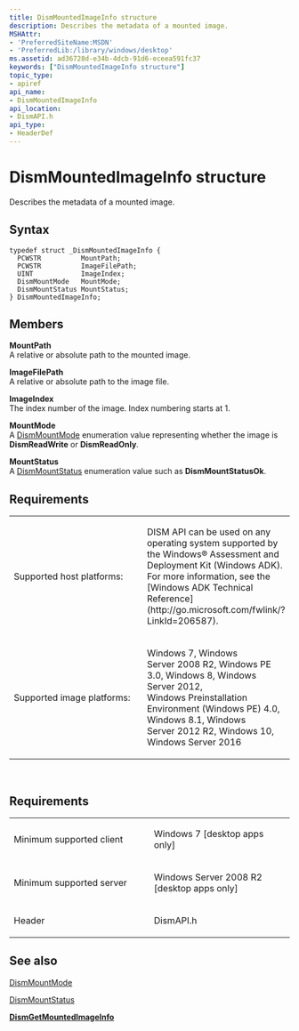 ```yaml
---
title: DismMountedImageInfo structure
description: Describes the metadata of a mounted image.
MSHAttr:
- 'PreferredSiteName:MSDN'
- 'PreferredLib:/library/windows/desktop'
ms.assetid: ad36728d-e34b-4dcb-91d6-eceea591fc37
keywords: ["DismMountedImageInfo structure"]
topic_type:
- apiref
api_name:
- DismMountedImageInfo
api_location:
- DismAPI.h
api_type:
- HeaderDef
---
```


# DismMountedImageInfo structure


Describes the metadata of a mounted image.

Syntax
------

```ManagedCPlusPlus
typedef struct _DismMountedImageInfo {
  PCWSTR          MountPath;
  PCWSTR          ImageFilePath;
  UINT            ImageIndex;
  DismMountMode   MountMode;
  DismMountStatus MountStatus;
} DismMountedImageInfo;
```

Members
-------

**MountPath**  
A relative or absolute path to the mounted image.

**ImageFilePath**  
A relative or absolute path to the image file.

**ImageIndex**  
The index number of the image. Index numbering starts at 1.

**MountMode**  
A [DismMountMode](dismmountmode-enumeration.md) enumeration value representing whether the image is **DismReadWrite** or **DismReadOnly**.

**MountStatus**  
A [DismMountStatus](dismmountstatus-enumeration.md) enumeration value such as **DismMountStatusOk**.

## <span id="Requirements"></span><span id="requirements"></span><span id="REQUIREMENTS"></span>Requirements


<table>
<colgroup>
<col width="50%" />
<col width="50%" />
</colgroup>
<tbody>
<tr class="odd">
<td><p>Supported host platforms:</p></td>
<td><p>DISM API can be used on any operating system supported by the Windows® Assessment and Deployment Kit (Windows ADK). For more information, see the [Windows ADK Technical Reference](http://go.microsoft.com/fwlink/?LinkId=206587).</p></td>
</tr>
<tr class="even">
<td><p>Supported image platforms:</p></td>
<td><p>Windows 7, Windows Server 2008 R2, Windows PE 3.0, Windows 8, Windows Server 2012, Windows Preinstallation Environment (Windows PE) 4.0, Windows 8.1, Windows Server 2012 R2, Windows 10, Windows Server 2016</p></td>
</tr>
</tbody>
</table>

 

Requirements
------------

<table>
<colgroup>
<col width="50%" />
<col width="50%" />
</colgroup>
<tbody>
<tr class="odd">
<td><p>Minimum supported client</p></td>
<td><p>Windows 7 [desktop apps only]</p></td>
</tr>
<tr class="even">
<td><p>Minimum supported server</p></td>
<td><p>Windows Server 2008 R2 [desktop apps only]</p></td>
</tr>
<tr class="odd">
<td><p>Header</p></td>
<td>DismAPI.h</td>
</tr>
</tbody>
</table>

## <span id="see_also"></span>See also


[DismMountMode](dismmountmode-enumeration.md)

[DismMountStatus](dismmountstatus-enumeration.md)

[**DismGetMountedImageInfo**](dismgetmountedimageinfo-function.md)

 

 




